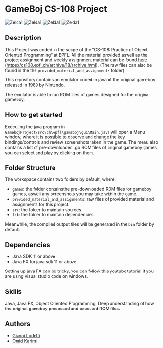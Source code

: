 # GameBoj CS-108 Project
![Zelda1](https://drive.google.com/uc?export=view&id=1MYt5oP9zW69jUZAFh_LgTtVS2EVQxWqs)
![Zelda1](https://drive.google.com/uc?export=view&id=1vAvzI1gYd5E-yJsc4VpZwHoiivpMeLPe)
![Zelda1](https://drive.google.com/uc?export=view&id=1gGgZv_KGPU2TCFhWwMYxjDciwbDu2wBp)
![Zelda1](https://drive.google.com/uc?export=view&id=1MWTy2bVdo3kf1GNh-0pYt0ccAY9OelBT)



## Description
This Project was coded in the scope of the "CS-108: Practice of Object Oriented Programming" at EPFL.
All the material provided aswell as the project assignment and weekly assignment material can be found [here](https://cs108.epfl.ch/archive/18/archive.html) (https://cs108.epfl.ch/archive/18/archive.html). (The raw files can also be found in the the `provided_material_and_assignments` folder)

This repository contains an emulator coded in java of the original gameboy released in 1989 by Nintendo.

The emulator is able to run ROM files of games designed for the origina gameboy.

## How to get started
Executing the java program in ```GamebojProject\src\ch\epfl\gameboj\gui\Main.java``` will open a Menu window, where it is possible to observe and change the key bindings/controls and review screenshots taken in the game.
The menu also contains a list of pre-downloaded .gb ROM files of original gameboy games you can select and play by clicking on them.

## Folder Structure

The workspace contains two folders by default, where:

- `games`: the folder containsthe pre-downloaded ROM files for gameboy games, aswell any screenshots you may take within the game.
- `provided_material_and_assignments`: raw files of provided material and assignments for this project.
- `src`: the folder to maintain sources
- `lib`: the folder to maintain dependencies

Meanwhile, the compiled output files will be generated in the `bin` folder by default.

## Dependencies
- Java SDK 11 or above
- Java FX for java sdk 11 or above

Setting up java FX can be tricky, you can follow [this](https://www.youtube.com/watch?v=H67COH9F718&t=317s) youtube tutorial if you are using visual studio code on windows.

## Skills
Java, Java FX, Object Oriented Programming, Deep understanding of how the original gameboy processed and executed ROM files.

## Authors
- [Gianni Lodetti](https://github.com/Gianniii)
- [Omid Karimi](https://github.com/Omidou)
